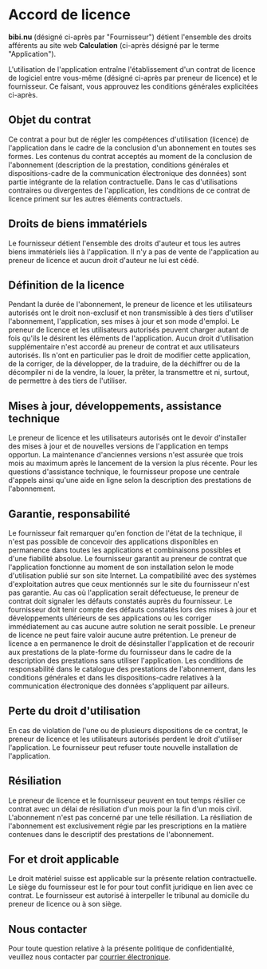# Accord de licence

**bibi.nu** (désigné ci-après par "Fournisseur") détient l'ensemble des droits afférents au site
web **Calculation** (ci-après désigné par le terme "Application").

L'utilisation de l'application entraîne l'établissement d'un contrat de licence de logiciel
entre vous-même (désigné ci-après par preneur de licence) et le fournisseur. Ce faisant, vous
approuvez les conditions générales explicitées ci-après.

## Objet du contrat

Ce contrat a pour but de régler les compétences d'utilisation (licence) de l'application dans le
cadre de la conclusion d'un abonnement en toutes ses formes. Les contenus du contrat acceptés au
moment de la conclusion de l'abonnement (description de la prestation, conditions générales et
dispositions-cadre de la communication électronique des données) sont partie intégrante de la
relation contractuelle. Dans le cas d'utilisations contraires ou divergentes de l'application,
les conditions de ce contrat de licence priment sur les autres éléments contractuels.

## Droits de biens immatériels

Le fournisseur détient l'ensemble des droits d'auteur et tous les autres biens immatériels liés
à l'application. Il n'y a pas de vente de l'application au preneur de licence et aucun droit
d'auteur ne lui est cédé.

## Définition de la licence

Pendant la durée de l'abonnement, le preneur de licence et les utilisateurs autorisés ont le
droit non-exclusif et non transmissible à des tiers d'utiliser l'abonnement, l'application, ses
mises à jour et son mode d'emploi. Le preneur de licence et les utilisateurs autorisés peuvent
charger autant de fois qu'ils le désirent les éléments de l'application. Aucun droit
d'utilisation supplémentaire n'est accordé au preneur de contrat et aux utilisateurs autorisés.
Ils n'ont en particulier pas le droit de modifier cette application, de la corriger, de la
développer, de la traduire, de la déchiffrer ou de la décompiler ni de la vendre, la louer, la
prêter, la transmettre et ni, surtout, de permettre à des tiers de l'utiliser.

## Mises à jour, développements, assistance technique

Le preneur de licence et les utilisateurs autorisés ont le devoir d'installer des mises à jour
et de nouvelles versions de l'application en temps opportun. La maintenance d'anciennes versions
n'est assurée que trois mois au maximum après le lancement de la version la plus récente. Pour
les questions d'assistance technique, le fournisseur propose une centrale d'appels ainsi qu'une
aide en ligne selon la description des prestations de l'abonnement.

## Garantie, responsabilité

Le fournisseur fait remarquer qu'en fonction de l'état de la technique, il n'est pas possible de
concevoir des applications disponibles en permanence dans toutes les applications et
combinaisons possibles et d'une fiabilité absolue. Le fournisseur garantit au preneur de contrat
que l'application fonctionne au moment de son installation selon le mode d'utilisation publié
sur son site Internet. La compatibilité avec des systèmes d'exploitation autres que ceux
mentionnés sur le site du fournisseur n'est pas garantie. Au cas où l'application serait
défectueuse, le preneur de contrat doit signaler les défauts constatés auprès du fournisseur. Le
fournisseur doit tenir compte des défauts constatés lors des mises à jour et développements
ultérieurs de ses applications ou les corriger immédiatement au cas aucune autre solution ne
serait possible. Le preneur de licence ne peut faire valoir aucune autre prétention. Le preneur
de licence a en permanence le droit de désinstaller l'application et de recourir aux prestations
de la plate-forme du fournisseur dans le cadre de la description des prestations sans utiliser
l'application. Les conditions de responsabilité dans le catalogue des prestations de
l'abonnement, dans les conditions générales et dans les dispositions-cadre relatives à la
communication électronique des données s'appliquent par ailleurs.

## Perte du droit d'utilisation

En cas de violation de l'une ou de plusieurs dispositions de ce contrat, le preneur de licence
et les utilisateurs autorisés perdent le droit d'utiliser l'application. Le fournisseur peut
refuser toute nouvelle installation de l'application.

## Résiliation

Le preneur de licence et le fournisseur peuvent en tout temps résilier ce contrat avec un délai
de résiliation d'un mois pour la fin d'un mois civil. L'abonnement n'est pas concerné par une
telle résiliation. La résiliation de l'abonnement est exclusivement régie par les prescriptions
en la matière contenues dans le descriptif des prestations de l'abonnement.

## For et droit applicable

Le droit matériel suisse est applicable sur la présente relation contractuelle. Le siège du
fournisseur est le for pour tout conflit juridique en lien avec ce contrat. Le fournisseur est
autorisé à interpeller le tribunal au domicile du preneur de licence ou à son siège.

## Nous contacter

Pour toute question relative à la présente politique de confidentialité, veuillez nous contacter
par [courrier électronique](mailto:calculation@bibi.nu?subject=Calculation).
